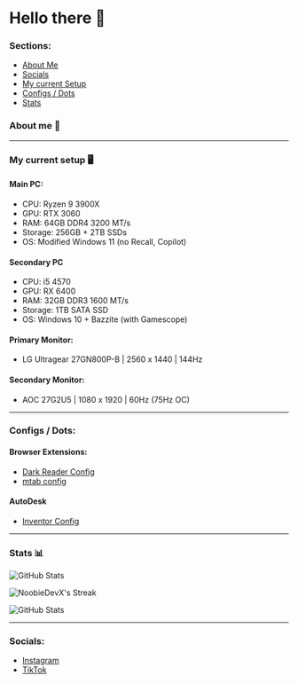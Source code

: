 # Hello there 👋

### Sections:
- [About Me](#about-me-)
- [Socials](#socials)
- [My current Setup](#my-current-setup-%EF%B8%8F)
- [Configs / Dots](#configs--dots)
- [Stats](#stats-)

### About me 👤

___
### My current setup 🖥️

#### Main PC:
- CPU: Ryzen 9 3900X
- GPU: RTX 3060
- RAM: 64GB DDR4 3200 MT/s
- Storage: 256GB + 2TB SSDs
- OS: Modified Windows 11 (no Recall, Copilot)

#### Secondary PC
- CPU: i5 4570
- GPU: RX 6400
- RAM: 32GB DDR3 1600 MT/s
- Storage: 1TB SATA SSD
- OS: Windows 10 + Bazzite (with Gamescope)

#### Primary Monitor:
- LG Ultragear 27GN800P-B | 2560 x 1440 | 144Hz
#### Secondary Monitor:
- AOC 27G2U5 | 1080 x 1920 | 60Hz (75Hz OC)
___
### Configs / Dots:

#### Browser Extensions:
- [Dark Reader Config](configs/BrowserExtensions/DarkReader)
- [mtab config](configs/BrowserExtensions/mtab)

#### AutoDesk
- [Inventor Config](configs/AutoDesk)

___
### Stats 📊

![GitHub Stats](https://github-readme-stats.vercel.app/api?username=NoobieDevX&show_icons=true&hide_border=true&count_private=true&bg_color=24273a&title_color=c6a0f6&icon_color=c6a0f6&text_color=cad3f5)

![NoobieDevX's Streak](https://github-readme-streak-stats.herokuapp.com/?user=NoobieDevX&theme=catppuccin-macchiato&hide_border=true)

![GitHub Stats](https://github-readme-stats.vercel.app/api/top-langs/?username=NoobieDevX&show_icons=true&hide_border=true&layout=compact&bg_color=24273a&title_color=c6a0f6&icon_color=c6a0f6&text_color=cad3f5)

___
### Socials: 
- [Instagram](https://www.instagram.com/_henri.161)
- [TikTok](https://www.tiktok.com/@_mcxt)
